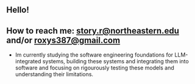 ## Hello!
## How to reach me: story.r@northeastern.edu and/or roxys387@gmail.com

- Im currently studying the software engineering foundations for LLM-integrated systems, building these systems and integrating
them into software and focusing on rigourously testing these models and understanding their limitations.

<!--
**Roxy7074/Roxy7074** is a ✨ _special_ ✨ repository because its `README.md` (this file) appears on your GitHub profile.

Here are some ideas to get you started:

- 🔭 I’m currently working on ...
- 🌱 I’m currently learning ...
- 👯 I’m looking to collaborate on ...
- 🤔 I’m looking for help with ...
- 💬 Ask me about ...
- 📫 How to reach me: ...
- 😄 Pronouns: ...
- ⚡ Fun fact: ...
-->
